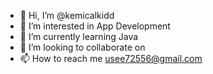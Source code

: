 - 👋 Hi, I’m @kemicalkidd
- 👀 I’m interested in App Development 
- 🌱 I’m currently learning Java
- 💞️ I’m looking to collaborate on 
- 📫 How to reach me usee72556@gmail.com 

<!---
kemicalkidd/kemicalkidd is a ✨ special ✨ repository because its `README.md` (this file) appears on your GitHub profile.
You can click the Preview link to take a look at your changes.
--->

